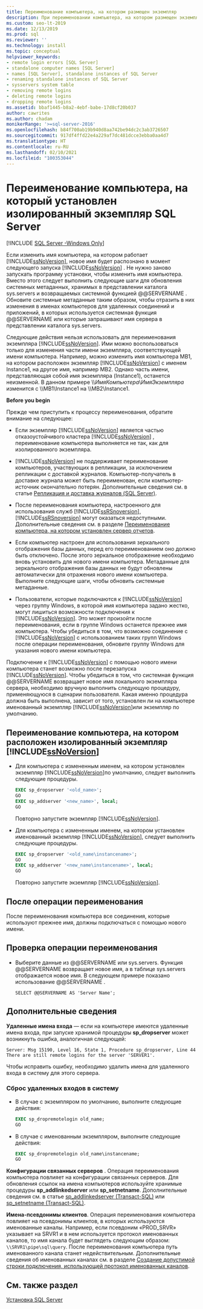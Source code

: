 ```yaml
---
title: Переименование компьютера, на котором размещен экземпляр
description: При переименовании компьютера, на котором размещен экземпляр SQL Server, следует обновить системные метаданные, хранящиеся в каталоге sys.servers.
ms.custom: seo-lt-2019
ms.date: 12/13/2019
ms.prod: sql
ms.reviewer: ''
ms.technology: install
ms.topic: conceptual
helpviewer_keywords:
- remote login errors [SQL Server]
- standalone computer names [SQL Server]
- names [SQL Server], standalone instances of SQL Server
- renaming standalone instances of SQL Server
- sysservers system table
- removing remote logins
- deleting remote logins
- dropping remote logins
ms.assetid: bbaf1445-b8a2-4ebf-babe-17d8cf20b037
author: cawrites
ms.author: chadam
monikerRange: '>=sql-server-2016'
ms.openlocfilehash: b84f700ab19b940d8aa742be94dc2c3ab3726507
ms.sourcegitcommit: 917df4ffd22e4a229af7dc481dcce3ebba0aa4d7
ms.translationtype: HT
ms.contentlocale: ru-RU
ms.lasthandoff: 02/10/2021
ms.locfileid: "100353044"
---
```

# <a name="rename-a-computer-that-hosts-a-stand-alone-instance-of-sql-server"></a>Переименование компьютера, на который установлен изолированный экземпляр SQL Server

[!INCLUDE [SQL Server -Windows Only](../../includes/applies-to-version/sql-windows-only.md)]

Если изменить имя компьютера, на котором работает [!INCLUDE[ssNoVersion](../../includes/ssnoversion-md.md)], новое имя будет распознано в момент следующего запуска [!INCLUDE[ssNoVersion](../../includes/ssnoversion-md.md)] . Не нужно заново запускать программу установки, чтобы изменить имя компьютера. Вместо этого следует выполнить следующие шаги для обновления системных метаданных, хранимых в представлении каталога sys.servers и возвращаемых системной функцией @@SERVERNAME . Обновите системные метаданные таким образом, чтобы отразить в них изменения в именах компьютеров для удаленных соединений и приложений, в которых используется системная функция @@SERVERNAME или которые запрашивают имя сервера в представлении каталога sys.servers.  
  
Следующие действия нельзя использовать для переименования экземпляра [!INCLUDE[ssNoVersion](../../includes/ssnoversion-md.md)]. Ими можно воспользоваться только для изменения части имени экземпляра, соответствующей имени компьютера. Например, можно изменить имя компьютера MB1, на котором расположен экземпляр [!INCLUDE[ssNoVersion](../../includes/ssnoversion-md.md)] с именем Instance1, на другое имя, например MB2. Однако часть имени, представляющая собой имя экземпляра (Instance1), останется неизменной. В данном примере \\\\*ИмяКомпьютера*\\*ИмяЭкземпляра* изменится с \\\MB1\Instance1 на \\\MB2\Instance1.  
  
 **Before you begin**  
  
 Прежде чем приступить к процессу переименования, обратите внимание на следующее:  
  
-   Если экземпляр [!INCLUDE[ssNoVersion](../../includes/ssnoversion-md.md)] является частью отказоустойчивого кластера [!INCLUDE[ssNoVersion](../../includes/ssnoversion-md.md)] , переименование компьютера выполняется не так, как для изолированного экземпляра.  
  
-   [!INCLUDE[ssNoVersion](../../includes/ssnoversion-md.md)] не поддерживает переименование компьютеров, участвующих в репликации, за исключением репликации с доставкой журналов. Компьютер-получатель в доставке журнала может быть переименован, если компьютер-источник окончательно потерян. Дополнительные сведения см. в статье [Репликация и доставка журналов (SQL Server)](../../database-engine/log-shipping/log-shipping-and-replication-sql-server.md).  
  
-   После переименования компьютера, настроенного для использования служб [!INCLUDE[ssRSnoversion](../../includes/ssrsnoversion-md.md)], [!INCLUDE[ssRSnoversion](../../includes/ssrsnoversion-md.md)] могут оказаться недоступными. Дополнительные сведения см. в разделе [Переименование компьютера, на котором установлен сервер отчетов](../../reporting-services/report-server/rename-a-report-server-computer.md).  
  
-   Если компьютер настроен для использования зеркального отображения базы данных, перед его переименованием оно должно быть отключено. После этого зеркальное отображение необходимо вновь установить для нового имени компьютера. Метаданные для зеркального отображения базы данных не будут обновлены автоматически для отражения нового имени компьютера. Выполните следующие шаги, чтобы обновить системные метаданные.  
  
-   Пользователи, которые подключаются к [!INCLUDE[ssNoVersion](../../includes/ssnoversion-md.md)] через группу Windows, в которой имя компьютера задано жестко, могут лишиться возможности подключения к [!INCLUDE[ssNoVersion](../../includes/ssnoversion-md.md)]. Это может произойти после переименования, если в группе Windows останется прежнее имя компьютера. Чтобы убедиться в том, что возможно соединение с [!INCLUDE[ssNoVersion](../../includes/ssnoversion-md.md)] с использованием таких групп Windows после операции переименования, обновите группу Windows для указания нового имени компьютера.  
  
 Подключение к [!INCLUDE[ssNoVersion](../../includes/ssnoversion-md.md)] с помощью нового имени компьютера станет возможно после перезапуска [!INCLUDE[ssNoVersion](../../includes/ssnoversion-md.md)]. Чтобы убедиться в том, что системная функция @@SERVERNAME возвращает новое имя локального экземпляра сервера, необходимо вручную выполнить следующую процедуру, применяющуюся в сценарии пользователя. Какая именно процедура должна быть выполнена, зависит от того, установлен ли на компьютере именованный экземпляр [!INCLUDE[ssNoVersion](../../includes/ssnoversion-md.md)]или экземпляр по умолчанию.  
  
## <a name="rename-a-computer-that-hosts-a-stand-alone-instance-of-ssnoversion"></a>Переименование компьютера, на котором расположен изолированный экземпляр [!INCLUDE[ssNoVersion](../../includes/ssnoversion-md.md)]  
  
-   Для компьютера с измененным именем, на котором установлен экземпляр [!INCLUDE[ssNoVersion](../../includes/ssnoversion-md.md)]по умолчанию, следует выполнить следующие процедуры.  
  
    ```sql
    EXEC sp_dropserver '<old_name>';  
    GO  
    EXEC sp_addserver '<new_name>', local;  
    GO  
    ```  
  
     Повторно запустите экземпляр [!INCLUDE[ssNoVersion](../../includes/ssnoversion-md.md)].  
  
-   Для компьютера с измененным именем, на котором установлен именованный экземпляр [!INCLUDE[ssNoVersion](../../includes/ssnoversion-md.md)], следует выполнить следующие процедуры.  
  
    ```sql
    EXEC sp_dropserver '<old_name\instancename>';  
    GO  
    EXEC sp_addserver '<new_name\instancename>', local;  
    GO  
    ```  
  
     Повторно запустите экземпляр [!INCLUDE[ssNoVersion](../../includes/ssnoversion-md.md)].  
  
## <a name="after-the-renaming-operation"></a>После операции переименования  
 После переименования компьютера все соединения, которые используют прежнее имя, должны подключаться с помощью нового имени.  
  
## <a name="verify-renaming-operation"></a>Проверка операции переименования  
  
-   Выберите данные из @@SERVERNAME или sys.servers. Функция @@SERVERNAME возвращает новое имя, а в таблице sys.servers отображается новое имя. В следующем примере показано использование @@SERVERNAME .  
  
    ```  
    SELECT @@SERVERNAME AS 'Server Name';  
    ```  
  
## <a name="additional-considerations"></a>Дополнительные сведения  
 **Удаленные имена входа** — если на компьютере имеются удаленные имена входа, при запуске хранимой процедуры **sp_dropserver** может возникнуть ошибка, аналогичная следующей:  
  
 `Server: Msg 15190, Level 16, State 1, Procedure sp_dropserver, Line 44 There are still remote logins for the server 'SERVER1'.`  
  
 Чтобы исправить ошибку, необходимо удалить имена для удаленного входа в систему для этого сервера.  
  
### <a name="drop-remote-logins"></a>Сброс удаленных входов в систему  
  
-   В случае с экземпляром по умолчанию, выполните следующие действия:  
  
    ```sql
    EXEC sp_dropremotelogin old_name;  
    GO  
    ```  
  
-   В случае с именованным экземпляром, выполните следующие действия:  
  
    ```sql
    EXEC sp_dropremotelogin old_name\instancename;  
    GO  
    ```  
  
 **Конфигурации связанных серверов** . Операция переименования компьютера повлияет на конфигурации связанных серверов. Для обновления ссылок на имена компьютеров используйте хранимые процедуры **sp_addlinkedserver** или **sp_setnetname**. Дополнительные сведения см. в статье [sp_addlinkedserver (Transact-SQL)](../../relational-databases/system-stored-procedures/sp-addlinkedserver-transact-sql.md) или [sp_setnetname (Transact-SQL)](../../relational-databases/system-stored-procedures/sp-setnetname-transact-sql.md).  
  
 **Имена-псевдонимы клиентов**. Операция переименования компьютера повлияет на псевдонимы клиентов, в которых используются именованные каналы. Например, если псевдоним «PROD_SRVR» указывает на SRVR1 и в нем используется протокол именованных каналов, то имя канала будет выглядеть следующим образом: `\\SRVR1\pipe\sql\query`. После переименования компьютера путь именованного канала станет недействительным. Дополнительные сведения об именованных каналах см. в разделе [Создание допустимой строки подключения, использующей протокол именованных каналов](/previous-versions/sql/sql-server-2008/ms189307(v=sql.100)).  
  
## <a name="see-also"></a>См. также раздел  
 [Установка SQL Server](../../database-engine/install-windows/install-sql-server.md)  
  

